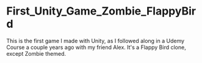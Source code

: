 # First_Unity_Game_Zombie_FlappyBird
This is the first game I made with Unity, as I followed along in a Udemy Course a couple years ago with my friend Alex.  It's a Flappy Bird clone, except Zombie themed.
